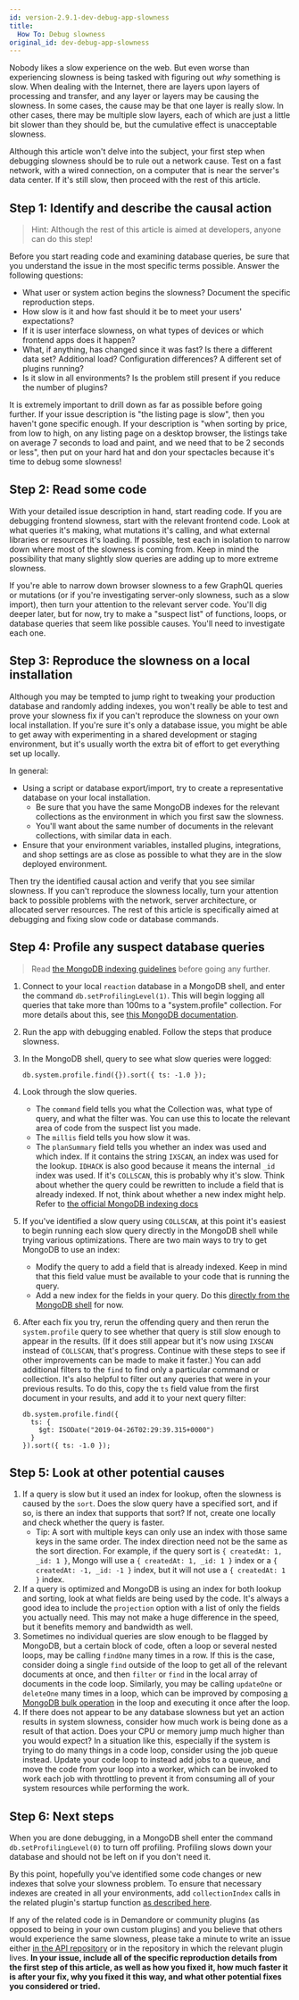 ```yaml
---
id: version-2.9.1-dev-debug-app-slowness
title:
  How To: Debug slowness
original_id: dev-debug-app-slowness
---
```


Nobody likes a slow experience on the web. But even worse than experiencing slowness is being tasked with figuring out *why* something is slow. When dealing with the Internet, there are layers upon layers of processing and transfer, and any layer or layers may be causing the slowness. In some cases, the cause may be that one layer is really slow. In other cases, there may be multiple slow layers, each of which are just a little bit slower than they should be, but the cumulative effect is unacceptable slowness.

Although this article won't delve into the subject, your first step when debugging slowness should be to rule out a network cause. Test on a fast network, with a wired connection, on a computer that is near the server's data center. If it's still slow, then proceed with the rest of this article.

## Step 1: Identify and describe the causal action

> Hint: Although the rest of this article is aimed at developers, anyone can do this step!

Before you start reading code and examining database queries, be sure that you understand the issue in the most specific terms possible. Answer the following questions:

- What user or system action begins the slowness? Document the specific reproduction steps.
- How slow is it and how fast should it be to meet your users' expectations?
- If it is user interface slowness, on what types of devices or which frontend apps does it happen?
- What, if anything, has changed since it was fast? Is there a different data set? Additional load? Configuration differences? A different set of plugins running?
- Is it slow in all environments? Is the problem still present if you reduce the number of plugins?

It is extremely important to drill down as far as possible before going further. If your issue description is "the listing page is slow", then you haven't gone specific enough. If your description is "when sorting by price, from low to high, on any listing page on a desktop browser, the listings take on average 7 seconds to load and paint, and we need that to be 2 seconds or less", then put on your hard hat and don your spectacles because it's time to debug some slowness!

## Step 2: Read some code

With your detailed issue description in hand, start reading code. If you are debugging frontend slowness, start with the relevant frontend code. Look at what queries it's making, what mutations it's calling, and what external libraries or resources it's loading. If possible, test each in isolation to narrow down where most of the slowness is coming from. Keep in mind the possibility that many slightly slow queries are adding up to more extreme slowness.

If you're able to narrow down browser slowness to a few GraphQL queries or mutations (or if you're investigating server-only slowness, such as a slow import), then turn your attention to the relevant server code. You'll dig deeper later, but for now, try to make a "suspect list" of functions, loops, or database queries that seem like possible causes. You'll need to investigate each one.

## Step 3: Reproduce the slowness on a local installation

Although you may be tempted to jump right to tweaking your production database and randomly adding indexes, you won't really be able to test and prove your slowness fix if you can't reproduce the slowness on your own local installation. If you're sure it's only a database issue, you might be able to get away with experimenting in a shared development or staging environment, but it's usually worth the extra bit of effort to get everything set up locally.

In general:

- Using a script or database export/import, try to create a representative database on your local installation.
    - Be sure that you have the same MongoDB indexes for the relevant collections as the environment in which you first saw the slowness.
    - You'll want about the same number of documents in the relevant collections, with similar data in each.
- Ensure that your environment variables, installed plugins, integrations, and shop settings are as close as possible to what they are in the slow deployed environment.

Then try the identified causal action and verify that you see similar slowness. If you can't reproduce the slowness locally, turn your attention back to possible problems with the network, server architecture, or allocated server resources. The rest of this article is specifically aimed at debugging and fixing slow code or database commands.

## Step 4: Profile any suspect database queries

> Read [the MongoDB indexing guidelines](https://docs.mongodb.com/manual/applications/indexes/) before going any further.

1. Connect to your local `reaction` database in a MongoDB shell, and enter the command `db.setProfilingLevel(1)`. This will begin logging all queries that take more than 100ms to a "system.profile" collection. For more details about this, see [this MongoDB documentation](https://docs.mongodb.com/manual/reference/method/db.setProfilingLevel/).
2. Run the app with debugging enabled. Follow the steps that produce slowness.
3. In the MongoDB shell, query to see what slow queries were logged:

    ```
    db.system.profile.find({}).sort({ ts: -1.0 });
    ```

4. Look through the slow queries.
    - The `command` field tells you what the Collection was, what type of query, and what the filter was. You can use this to locate the relevant area of code from the suspect list you made.
    - The `millis` field tells you how slow it was.
    - The `planSummary` field tells you whether an index was used and which index. If it contains the string `IXSCAN`, an index was used for the lookup. `IDHACK` is also good because it means the internal `_id` index was used. If it's `COLLSCAN`, this is probably why it's slow. Think about whether the query could be rewritten to include a field that is already indexed. If not, think about whether a new index might help. Refer to [the official MongoDB indexing docs](https://docs.mongodb.com/manual/tutorial/create-indexes-to-support-queries/)

5. If you've identified a slow query using `COLLSCAN`, at this point it's easiest to begin running each slow query directly in the MongoDB shell while trying various optimizations. There are two main ways to try to get MongoDB to use an index:
    - Modify the query to add a field that is already indexed. Keep in mind that this field value must be available to your code that is running the query.
    - Add a new index for the fields in your query. Do this [directly from the MongoDB shell](https://docs.mongodb.com/manual/reference/method/db.collection.createIndex/) for now.

6. After each fix you try, rerun the offending query and then rerun the `system.profile` query to see whether that query is still slow enough to appear in the results. (If it does still appear but it's now using `IXSCAN` instead of `COLLSCAN`, that's progress. Continue with these steps to see if other improvements can be made to make it faster.) You can add additional filters to the `find` to find only a particular command or collection. It's also helpful to filter out any queries that were in your previous results. To do this, copy the `ts` field value from the first document in your results, and add it to your next query filter:

    ```
    db.system.profile.find({
      ts: {
        $gt: ISODate("2019-04-26T02:29:39.315+0000")
      }
    }).sort({ ts: -1.0 });
    ```

## Step 5: Look at other potential causes

1. If a query is slow but it used an index for lookup, often the slowness is caused by the `sort`. Does the slow query have a specified sort, and if so, is there an index that supports that sort? If not, create one locally and check whether the query is faster.
    - Tip: A sort with multiple keys can only use an index with those same keys in the same order. The index direction need not be the same as the sort direction. For example, if the query sort is `{ createdAt: 1, _id: 1 }`, Mongo will use a `{ createdAt: 1, _id: 1 }` index or a `{ createdAt: -1, _id: -1 }` index, but it will not use a `{ createdAt: 1 }` index.
2. If a query is optimized and MongoDB is using an index for both lookup and sorting, look at what fields are being used by the code. It's always a good idea to include the `projection` option with a list of only the fields you actually need. This may not make a huge difference in the speed, but it benefits memory and bandwidth as well.
3. Sometimes no individual queries are slow enough to be flagged by MongoDB, but a certain block of code, often a loop or several nested loops, may be calling `findOne` many times in a row. If this is the case, consider doing a single `find` outside of the loop to get all of the relevant documents at once, and then `filter` or `find` in the local array of documents in the code loop. Similarly, you may be calling `updateOne` or `deleteOne` many times in a loop, which can be improved by composing [a MongoDB bulk operation](https://docs.mongodb.com/manual/reference/method/db.collection.bulkWrite/#db.collection.bulkWrite) in the loop and executing it once after the loop.
4. If there does not appear to be any database slowness but yet an action results in system slowness, consider how much work is being done as a result of that action. Does your CPU or memory jump much higher than you would expect? In a situation like this, especially if the system is trying to do many things in a code loop, consider using the job queue instead. Update your code loop to instead add jobs to a queue, and move the code from your loop into a worker, which can be invoked to work each job with throttling to prevent it from consuming all of your system resources while performing the work.

## Step 6: Next steps

When you are done debugging, in a MongoDB shell enter the command `db.setProfilingLevel(0)` to turn off profiling. Profiling slows down your database and should not be left on if you don't need it.

By this point, hopefully you've identified some code changes or new indexes that solve your slowness problem. To ensure that necessary indexes are created in all your environments, add `collectionIndex` calls in the related plugin's startup function [as described here](./dev-how-do-i#ensure-mongodb-collection-indexes-from-a-plugin).

If any of the related code is in Demandore or community plugins (as opposed to being in your own custom plugins) and you believe that others would experience the same slowness, please take a minute to write an issue either [in the API repository](https://github.com/reactioncommerce/reaction/issues) or in the repository in which the relevant plugin lives. **In your issue, include all of the specific reproduction details from the first step of this article, as well as how you fixed it, how much faster it is after your fix, why you fixed it this way, and what other potential fixes you considered or tried.**
